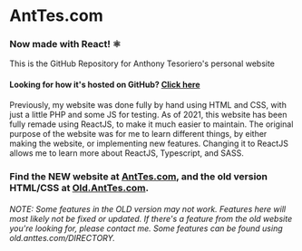 # AntTes.com
### Now made with React! ⚛
This is the GitHub Repository for Anthony Tesoriero's personal website
#### Looking for how it's hosted on GitHub? [Click here](https://github.com/anttesoriero/anttesoriero.github.io)

Previously, my website was done fully by hand using HTML and CSS, with just a little PHP and some JS for testing.
As of 2021, this website has been fully remade using ReactJS, to make it much easier to maintain. 
The original purpose of the website was for me to learn different things, by either making the website, or implementing new features.
Changing it to ReactJS allows me to learn more about ReactJS, Typescript, and SASS.

### Find the NEW website at [AntTes.com](http://anttes.com), and the old version HTML/CSS at [Old.AntTes.com](http://old.anttes.com).
###### NOTE: Some features in the OLD version may not work. Features here will most likely not be fixed or updated. If there's a feature from the old website you're looking for, please contact me. Some features can be found using old.anttes.com/DIRECTORY.
